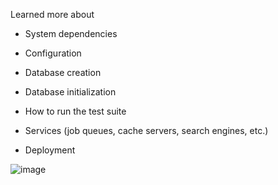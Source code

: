 Learned more about 

* System dependencies

* Configuration

* Database creation

* Database initialization

* How to run the test suite

* Services (job queues, cache servers, search engines, etc.)

* Deployment

![image](https://user-images.githubusercontent.com/99112509/203449725-717abfb4-0c33-48e9-addc-1cf5a441f858.png)
